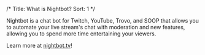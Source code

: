 /*
Title: What is Nightbot?
Sort: 1
*/

Nightbot is a chat bot for Twitch, YouTube, Trovo, and SOOP that allows you to automate your live stream's chat with moderation and new features, allowing you to spend more time entertaining your viewers.

Learn more at [nightbot.tv](https://nightbot.tv)!

